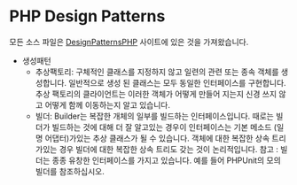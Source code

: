 # PHP Design Patterns


모든 소스 파일은 [DesignPatternsPHP](https://designpatternsphp.readthedocs.io/) 사이트에 있은 것을 가져왔습니다.

* 생성패턴
  * 추상팩토리: 구체적인 클래스를 지정하지 않고 일련의 관련 또는 종속 객체를 생성합니다. 
일반적으로 생성 된 클래스는 모두 동일한 인터페이스를 구현합니다. 
추상 팩토리의 클라이언트는 이러한 객체가 어떻게 만들어 지는지 신경 쓰지 않고 어떻게 함께 이동하는지 알고 있습니다.
  * 빌더: Builder는 복잡한 개체의 일부를 빌드하는 인터페이스입니다.
  때로는 빌더가 빌드하는 것에 대해 더 잘 알고있는 경우이 인터페이스는 기본 메소드 (일명 어댑터)가있는 추상 클래스가 될 수 있습니다.
  객체에 대한 복잡한 상속 트리가있는 경우 빌더에 대한 복잡한 상속 트리도 갖는 것이 논리적입니다.
  참고 : 빌더는 종종 유창한 인터페이스를 가지고 있습니다. 예를 들어 PHPUnit의 모의 빌더를 참조하십시오.
